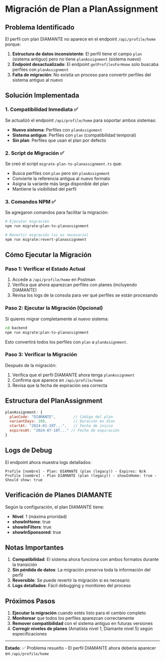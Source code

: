 # Migración de Plan a PlanAssignment

## Problema Identificado

El perfil con plan DIAMANTE no aparece en el endpoint `/api/profile/home` porque:

1. **Estructura de datos inconsistente**: El perfil tiene el campo `plan` (sistema antiguo) pero no tiene `planAssignment` (sistema nuevo)
2. **Endpoint desactualizado**: El endpoint `getProfilesForHome` solo buscaba perfiles con `planAssignment`
3. **Falta de migración**: No existía un proceso para convertir perfiles del sistema antiguo al nuevo

## Solución Implementada

### 1. Compatibilidad Inmediata ✅

Se actualizó el endpoint `/api/profile/home` para soportar ambos sistemas:

- **Nuevo sistema**: Perfiles con `planAssignment`
- **Sistema antiguo**: Perfiles con `plan` (compatibilidad temporal)
- **Sin plan**: Perfiles que usan el plan por defecto

### 2. Script de Migración ✅

Se creó el script `migrate-plan-to-planassignment.ts` que:

- Busca perfiles con `plan` pero sin `planAssignment`
- Convierte la referencia antigua al nuevo formato
- Asigna la variante más larga disponible del plan
- Mantiene la visibilidad del perfil

### 3. Comandos NPM ✅

Se agregaron comandos para facilitar la migración:

```bash
# Ejecutar migración
npm run migrate:plan-to-planassignment

# Revertir migración (si es necesario)
npm run migrate:revert-planassignment
```

## Cómo Ejecutar la Migración

### Paso 1: Verificar el Estado Actual

1. Accede a `/api/profile/home` en Postman
2. Verifica que ahora aparezcan perfiles con planes (incluyendo DIAMANTE)
3. Revisa los logs de la consola para ver qué perfiles se están procesando

### Paso 2: Ejecutar la Migración (Opcional)

Si quieres migrar completamente al nuevo sistema:

```bash
cd backend
npm run migrate:plan-to-planassignment
```

Esto convertirá todos los perfiles con `plan` a `planAssignment`.

### Paso 3: Verificar la Migración

Después de la migración:

1. Verifica que el perfil DIAMANTE ahora tenga `planAssignment`
2. Confirma que aparece en `/api/profile/home`
3. Revisa que la fecha de expiración sea correcta

## Estructura del PlanAssignment

```javascript
planAssignment: {
  planCode: "DIAMANTE",        // Código del plan
  variantDays: 180,            // Duración en días
  startAt: "2024-01-20T...",   // Fecha de inicio
  expiresAt: "2024-07-18T..." // Fecha de expiración
}
```

## Logs de Debug

El endpoint ahora muestra logs detallados:

```
Profile [nombre] - Plan: DIAMANTE (plan (legacy)) - Expires: N/A
Profile [nombre] - Plan DIAMANTE (plan (legacy)) - showInHome: true - Should show: true
```

## Verificación de Planes DIAMANTE

Según la configuración, el plan DIAMANTE tiene:

- **Nivel**: 1 (máxima prioridad)
- **showInHome**: true
- **showInFilters**: true
- **showInSponsored**: true

## Notas Importantes

1. **Compatibilidad**: El sistema ahora funciona con ambos formatos durante la transición
2. **Sin pérdida de datos**: La migración preserva toda la información del perfil
3. **Reversible**: Se puede revertir la migración si es necesario
4. **Logs detallados**: Fácil debugging y monitoreo del proceso

## Próximos Pasos

1. **Ejecutar la migración** cuando estés listo para el cambio completo
2. **Monitorear** que todos los perfiles aparezcan correctamente
3. **Remover compatibilidad** con el sistema antiguo en futuras versiones
4. **Corregir niveles de planes** (Amatista nivel 1, Diamante nivel 5) según especificaciones

---

**Estado**: ✅ Problema resuelto - El perfil DIAMANTE ahora debería aparecer en `/api/profile/home`